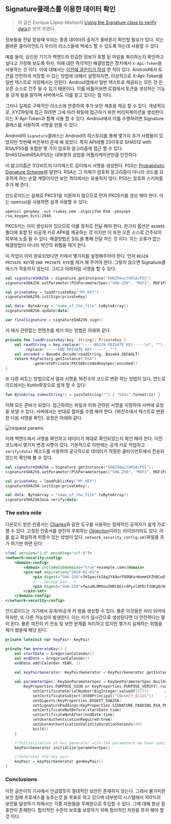 ## Signature클래스를 이용한 데이터 확인

> 이 글은 Enrique López-Mañas의 [Using the Signature class to verify data](https://medium.com/snapp-mobile/using-the-signature-class-to-verify-data-ff1add1da348)을 번역 하였다. 

정보들을 전달 받을때 우리는 종종 데이터의 출처가 올바른지 확인할 필요가 있다. 이는 올바른 클라이언트가 우리의 리소스들에 액세스 할 수 있도록 하는데 사용할 수 있다. 

예를 들어, 승인된 기기가 백엔드의 민감한 정보가 포함 된 파일을 쿼리하는지 확인하고 싶다고 가정해 보도록 하자. 이에 대한 즉각적인 해결방법은 장치에서 `X-Api-Token`을 사용하는 것 이다. 이에 대해서는 [이전에 글쓴이가 작성](https://medium.com/google-developer-experts/a-follow-up-on-how-to-store-tokens-securely-in-android-e84ac5f15f17) 한 적이 있다. Android에서 토큰을 안전하게 저장할 수 있는 방법에 대해서 설명하자면, 이상적으로 X-Api-Token을 일반 텍스트로 저장해서는 안된다. Android앱에서 일반 텍스트로 제공되는 모든 것 은 오픈 소스로 간주 될 수 있기 때문이다. 이를 비틀어보면 로컬에서 토큰을 생성하는 기능을 갖게 됨을 말하며 서버에서도 이를 알고 있다는 점 이다. 

그러나 실제로 구체적인 리소스에 연결하여 추가 보안 계층을 제공 할 수 있다. 개념적으로, XYZ파일에 접근 하려면 그에 따라 파일에 접근하기 위한 버리피케이션을 생성한다. 이는 X-Api-Token과 함께 사용 할 수 있다. Android에서 이를 수행하려면 Signature클래스를 사용하여 서명을 만들 수 있다. 

Android의 `Signature`클래스는 Android의 히스토리를 통해 몇가지 추가 사항들이 있었지만 첫번째 버전부터 존재 해 왔었다. 특히 API레벨 23이후로 SHA512 with RSA/PSS를 포함한 몇 가지 암호화 알고리즘에 접근 할 수 있다. SHA512withRSA/PSS는 대부분의 상업용 어플리케이션만큼 안전하다. 

이 알고리즘은 512비트의 다이제스트 길이에서 서명을 생성한다. PSS는 [Probabilistic Signature Scheme](https://web.archive.org/web/20040713140300/http://grouper.ieee.org/groups/1363/P1363a/contributions/pss-submission.pdf)을 말한다. RSA는 그 자체가 암호화 알고리즘이 아니라 코드를 모호하게 하는 순열 계열이지만 보안 격리에서는 유용하지 않다. PSS는 암호화 스키마를 추가 해 준다. 

안드로이드는 실제로 PKCS1을 지원하지 않으므로 먼저 PKCS키를 생성 해야 한다. 이는 openssl을 사용하면 쉽게 사용할 수 있다:  

`openssl genpkey -out rsakey.pem -algorithm RSA -pkeyopt rsa_keygen_bits:2048`

PKCS키는 이미 생성되어 있으므로 이를 장치로 전달 해야 한다. 한가지 옵션은 assets폴더에 포함 된 비공개 키로 APK를 제공하는 것 이지만 이 또한 오픈 소스로 간주되어 외부에 노출 될 수 있다. 해결방법은 SSL을 통해 전달 하는 것 이다. 이는 오류가 없는 해결방법이 아니라 약간의 위험을 제거 한다. 

이 작업이 이미 완료되었다면 키에서 몇가지를 설정해주어야 한다. 먼저 `BEGIN PRIVATE KEY`와 `END PRIVATE KYE`를 제거 해 주어야 한다. 그렇지 않으면 Signature클래스가 작동하지 않는다. 그리고 아래처럼 서명을 할 수 있다. 

```kotlin
val signatureSHA256 = Signature.getInstance("SHA256withRSA/PSS")
signatureSHA256.setParameter(PSSParameterSpec("SHA-256", "MGF1", MGF1ParameterSpec.SHA256, 32, 1))

val privateKey = loadPrivateKey("MY_KEY")
signatureSHA256.initSign(privateKey)

val data: ByteArray = "name_of_the_file".toByteArray()
signatureSHA256.update(data)

var finalSignature = signatureSHA256.sign()
```

키 에서 관련없는 컨텐츠를 제거 하는 방법은 아래와 같다. 

```kotlin
private fun loadPrivateKey(key: String): PrivateKey {
    val readString = key.replace("-----BEGIN PRIVATE KEY-----\n", "")
        .replace("-----END PRIVATE KEY-----", "")
    val encoded = Base64.decode(readString, Base64.DEFAULT)
    return KeyFactory.getInstance("RSA")
            .generatePrivate(PKCS8EncodedKeySpec(encoded))
}
```

또 다른 비트는 방법으로서 결과 서명을 16진수의 코드로 변환 하는 방법이 있다. 안드로이드에서는 Kotlin확장으로 쉽게 할 수 있다: 

```kotlin
fun ByteArray.toHexString() = joinToString("") { "%02x".format(it) }
```

이제 모든 준비가 되었다. 접근하려는 파일과 이와 관련된 서명을 지정하여 서버에 요청을 보낼 수 있다. 서버에서는 반대로 절차를 수행 해야 한다. (16진수에서 텍스트로 변환한 다음 서명을 확인). 요청은 아래와 같다. 

![request params](https://miro.medium.com/max/700/1*fLlzBI0NXea94VkuXKwlEQ.png)

이제 백엔드에서 서명을 확인하고 데이터가 제대로 확인되었는지 확인 해야 한다. 이전 코드에서 몇가지 변경 사항이 있다. 기본적으로 이번에는 공개 키로 작업하고 `verify(data)` 메소드를 사용하여 궁극적으로 데이터가 적절한 클라이언트에서 전송되었는지 확인해 볼 수 있다. 

```kotlin
val signatureSHA256 = Signature.getInstance("SHA256withRSA/PSS");
signatureSHA256.setParameter(PSSParameterSpec("SHA-256", "MGF1", MGF1ParameterSpec.SHA256, 32, 1));

val privateKey = loadPublicKey("MY_KEY")
signatureSHA256.initSign(privateKey);

val data: ByteArray = "name_of_the_file".toByteArray()
signatureSHA256Java.verify(data)
```

### The extra mile

다운로드 받은 인증서는 [Charles](https://www.charlesproxy.com/)와 같은 도구를 사용하는 잠재적인 공격자가 쉽게 가로챌 수 있다. 고정된 인증서를 완전히 우회하는 [Objection](https://github.com/sensepost/objection)이라는 라이브러리도 있다. 이를 쉽고 확실하게 피할수 있는 방법이 있다. `network_security_config.xml`파일을 추가 하기만 하면 된다:

```xml
<?xml version="1.0" encoding="utf-8"?>
<network-security-config>
    <domain-config>
        <domain includeSubdomains="true">example.com</domain>
        <pin-set expiration="2018-01-01">
            <pin digest="SHA-256">7HIpactkIAq2Y49orFOOQKurWxmmSFZhBCoQYcRhJ3Y=</pin>
            <!-- backup pin -->
            <pin digest="SHA-256">fwza0LRMXouZHRC8Ei+4PyuldPDcf3UKgO/04cDM1oE=</pin>
        </pin-set>
    </domain-config>
</network-security-config>
```

안드로이드는 기기에서 공개/비공개 키 쌍을 생성할 수 있다. 몰론 이것들은 처리 되어야 하지만, 또 다른 가능성이 발생한다. 이는 키가 실시간으로 생성된다면 더 안전하다는 말이 된다. 몰론 여전히 키 전송 및 보안 문제를 처리하고 있지만 몇가지 실제하는 위협을 제거 했을때 해당 된다. 

```kotlin
private lateinit var keyPair: KeyPair

private fun generateKey() {
    val startDate = GregorianCalendar()
    val endDate = GregorianCalendar()
    endDate.add(Calendar.YEAR, 1)
    
    val keyPairGenerator: KeyPairGenerator = KeyPairGenerator.getInstance(KeyProperties.KEY_ALGORITHM_RSA, ANDROID_KEYSTORE)

    val parameterSpec: KeyGenParameterSpec = KeyGenParameterSpec.Builder(KEY_ALIAS,
        KeyProperties.PURPOSE_SIGN or KeyProperties.PURPOSE_VERIFY).run {
            setCertificateSerialNumber(BigInteger.valueOf(777))       //Serial number used for the self-signed certificate of the generated key pair, default is 1
            setCertificateSubject(X500Principal("CN=$KEY_ALIAS"))     //Subject used for the self-signed certificate of the generated key pair, default is CN=fake
            setDigests(KeyProperties.DIGEST_SHA256)                         //Set of digests algorithms with which the key can be used
            setSignaturePaddings(KeyProperties.SIGNATURE_PADDING_RSA_PKCS1) //Set of padding schemes with which the key can be used when signing/verifying
            setCertificateNotBefore(startDate.time)                         //Start of the validity period for the self-signed certificate of the generated, default Jan 1 1970
            setCertificateNotAfter(endDate.time)                            //End of the validity period for the self-signed certificate of the generated key, default Jan 1 2048
            setUserAuthenticationRequired(true)                             //Sets whether this key is authorized to be used only if the user has been authenticated, default false
            setUserAuthenticationValidityDurationSeconds(30)                //Duration(seconds) for which this key is authorized to be used after the user is successfully authenticated
            build()
    }

    //Initialization of key generator with the parameters we have specified above
    keyPairGenerator.initialize(parameterSpec)

    //Generates the key pair
    keyPair = keyPairGenerator.genKeyPair()
}
```

### Conclusions

이전 글쓴이의 기사에서 언급했듯이 절대적인 보안은 존재하지 않는다. 그래서 불가피한 보안 침해 프로세스를 늦추는것 을 목표로 하고 있으며 대부분의 시스템에서 100%의 보안을 달성하기 위해서는 각종 자원들을 무제한으로 투입할 수 없다. 그에 대해 항상 절충안이 존재한다. 합리적인 수준의 보호를 보장하기 위해 합리적인 자원을 투자 해야 할 것 이다. 

